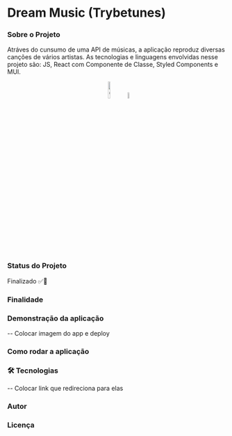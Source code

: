 # Dream Music (Trybetunes)

### Sobre o Projeto

Atráves do cunsumo de uma API de músicas, a aplicação reproduz diversas canções de vários artistas. As tecnologias e linguagens envolvidas nesse projeto são: JS, React com Componente de Classe, Styled Components e MUI.

<div align="center"'>
  <a href="https://github.com/Veronica-Alfr/Dream-Music/issues"><img alt="GitHub issues" src="https://img.shields.io/github/issues/Veronica-Alfr/Dream-Music?color=ff0783&style=flat-square" width='10%'></a>
 <a href="https://github.com/Veronica-Alfr/Dream-Music/stargazers"><img alt="GitHub stars" src="https://img.shields.io/github/stars/Veronica-Alfr/Dream-Music?color=ff0783&style=flat-square" width='6%'></a>
</div>

### Status do Projeto
  
Finalizado ✅🚀

### Finalidade

### Demonstração da aplicação
-- Colocar imagem do app e deploy

### Como rodar a aplicação

### 🛠 Tecnologias
-- Colocar link que redireciona para elas

### Autor

### Licença
